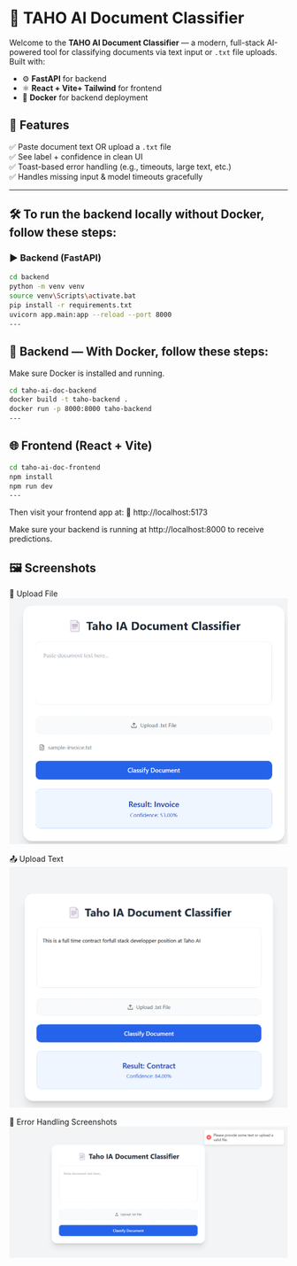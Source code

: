 # 🧠 TAHO AI Document Classifier

Welcome to the **TAHO AI Document Classifier** — a modern, full-stack AI-powered tool for classifying documents via text input or `.txt` file uploads. Built with:

- ⚙️ **FastAPI** for backend
- ⚛️ **React + Vite+ Tailwind** for frontend
- 🐳 **Docker** for backend deployment

## 🚀 Features

✅ Paste document text OR upload a `.txt` file  
✅ See label + confidence in clean UI  
✅ Toast-based error handling (e.g., timeouts, large text, etc.)  
✅ Handles missing input & model timeouts gracefully

---

## 🛠️ To run the backend locally without Docker, follow these steps:

### ▶️ Backend (FastAPI)

```bash
cd backend
python -m venv venv
source venv\Scripts\activate.bat
pip install -r requirements.txt
uvicorn app.main:app --reload --port 8000
---

```
## 🐳 Backend — With Docker, follow these steps:

Make sure Docker is installed and running.
```bash
cd taho-ai-doc-backend
docker build -t taho-backend .
docker run -p 8000:8000 taho-backend
---
```

## 🌐  Frontend (React + Vite)

```bash
cd taho-ai-doc-frontend
npm install
npm run dev
---
```
Then visit your frontend app at:
📍 http://localhost:5173

Make sure your backend is running at http://localhost:8000 to receive predictions. 

## 🖼️ Screenshots
📄 Upload File 
![Upload Screenshot](Screenshots/1.png)

📤 Upload Text
![Text Screenshot](Screenshots/3.png) 

🚨 Error Handling Screenshots
![Error Screenshot](Screenshots/2.png)


